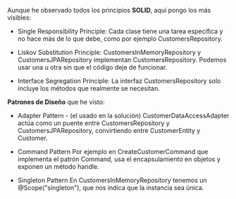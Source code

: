 Aunque he observado todos los principios **SOLID**, aquí pongo los más visibles:

* Single Responsibility Principle:
Cada clase tiene una tarea específica y no hace más de lo que debe, como por ejemplo CustomersRepository.


*  Liskov Substitution Principle:
CustomersInMemoryRepository y CustomersJPARepository implementan CustomersRepository. Podemos usar una u otra sin que el código deje de funcionar.


* Interface Segregation Principle:
La interfaz CustomersRepository solo incluye los métodos que realmente se necesitan.

  

**Patrones de Diseño** que he visto:

* Adapter Pattern - (el usado en la solución)
CustomerDataAccessAdapter actúa como un puente entre CustomersRepository y CustomersJPARepository, convirtiendo entre CustomerEntity y Customer.


* Command Pattern
Por ejemplo en CreateCustomerCommand que implementa el patrón Command, usa el encapsulamiento en objetos y exponen un método handle.


* Singleton Pattern
En CustomersInMemoryRepository tenemos un @Scope("singleton"), que nos indica que la instancia sea única.
